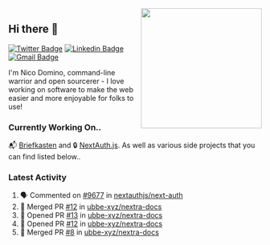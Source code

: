 <img align="right" src="https://user-images.githubusercontent.com/7415984/172472491-91b16eac-fa22-4ecf-92df-d687139fd1f9.gif" width="240" />

## Hi there 👋

[![Twitter Badge](https://img.shields.io/badge/-@ndom91-1ca0f1?style=flat-square&labelColor=1ca0f1&logo=twitter&logoColor=white&link=https://twitter.com/ndom91)](https://twitter.com/ndom91) [![Linkedin Badge](https://img.shields.io/badge/-ndom91-blue?style=flat-square&logo=Linkedin&logoColor=white&link=https://www.linkedin.com/in/ndom91/)](https://www.linkedin.com/in/ndom91/) [![Gmail Badge](https://img.shields.io/badge/-yo@ndo.dev-c14438?style=flat-square&logo=mail.ru&logoColor=white&link=mailto:yo@ndo.dev)](mailto:yo@ndo.dev)

I'm Nico Domino, command-line warrior and open sourcerer - I love working on software to make the web easier and more enjoyable for folks to use! 

### Currently Working On..

📬 [Briefkasten](https://briefkastenhq.com) and 🔒 [NextAuth.js](https://github.com/nextauthjs/next-auth). As well as various side projects that you can find listed below..

<!--START_SECTION_PROFILE_VIEWS:readme-info-->
<!--END_SECTION_PROFILE_VIEWS:readme-info-->

<!--START_SECTION_DAILY_COMMIT:readme-info-->
<!--END_SECTION_DAILY_COMMIT:readme-info-->

<!--START_SECTION_WEEKLY_COMMIT:readme-info-->
<!--END_SECTION_WEEKLY_COMMIT:readme-info-->

### Latest Activity

<!--START_SECTION:activity-->
1. 🗣 Commented on [#9677](https://github.com/nextauthjs/next-auth/pull/9677#issuecomment-1899126937) in [nextauthjs/next-auth](https://github.com/nextauthjs/next-auth)
2. 🎉 Merged PR [#12](https://github.com/ubbe-xyz/nextra-docs/pull/12) in [ubbe-xyz/nextra-docs](https://github.com/ubbe-xyz/nextra-docs)
3. 💪 Opened PR [#13](https://github.com/ubbe-xyz/nextra-docs/pull/13) in [ubbe-xyz/nextra-docs](https://github.com/ubbe-xyz/nextra-docs)
4. 💪 Opened PR [#12](https://github.com/ubbe-xyz/nextra-docs/pull/12) in [ubbe-xyz/nextra-docs](https://github.com/ubbe-xyz/nextra-docs)
5. 🎉 Merged PR [#8](https://github.com/ubbe-xyz/nextra-docs/pull/8) in [ubbe-xyz/nextra-docs](https://github.com/ubbe-xyz/nextra-docs)
<!--END_SECTION:activity-->
